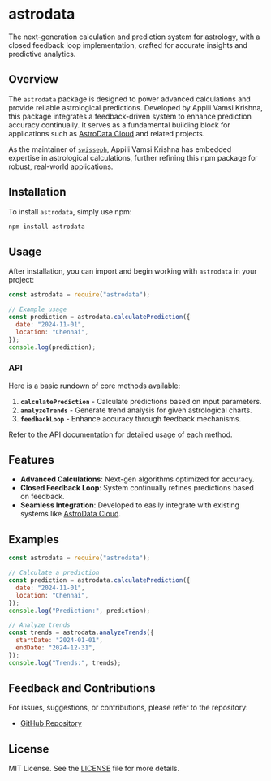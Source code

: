 # astrodata

The next-generation calculation and prediction system for astrology, with a closed feedback loop implementation, crafted for accurate insights and predictive analytics.

## Overview

The `astrodata` package is designed to power advanced calculations and provide reliable astrological predictions. Developed by Appili Vamsi Krishna, this package integrates a feedback-driven system to enhance prediction accuracy continually. It serves as a fundamental building block for applications such as [AstroData Cloud](https://astrodata.cloud/) and related projects.

As the maintainer of [`swisseph`](https://github.com/mivion/swisseph), Appili Vamsi Krishna has embedded expertise in astrological calculations, further refining this npm package for robust, real-world applications.

## Installation

To install `astrodata`, simply use npm:

```bash
npm install astrodata
```

## Usage

After installation, you can import and begin working with `astrodata` in your project:

```javascript
const astrodata = require("astrodata");

// Example usage
const prediction = astrodata.calculatePrediction({
  date: "2024-11-01",
  location: "Chennai",
});
console.log(prediction);
```

### API

Here is a basic rundown of core methods available:

1. **`calculatePrediction`** - Calculate predictions based on input parameters.
2. **`analyzeTrends`** - Generate trend analysis for given astrological charts.
3. **`feedbackLoop`** - Enhance accuracy through feedback mechanisms.

Refer to the API documentation for detailed usage of each method.

## Features

- **Advanced Calculations**: Next-gen algorithms optimized for accuracy.
- **Closed Feedback Loop**: System continually refines predictions based on feedback.
- **Seamless Integration**: Developed to easily integrate with existing systems like [AstroData Cloud](https://astrodata.cloud/).

## Examples

```javascript
const astrodata = require("astrodata");

// Calculate a prediction
const prediction = astrodata.calculatePrediction({
  date: "2024-11-01",
  location: "Chennai",
});
console.log("Prediction:", prediction);

// Analyze trends
const trends = astrodata.analyzeTrends({
  startDate: "2024-01-01",
  endDate: "2024-12-31",
});
console.log("Trends:", trends);
```

## Feedback and Contributions

For issues, suggestions, or contributions, please refer to the repository:

- [GitHub Repository](https://github.com/appilivamsikrishna/astrodata)

## License

MIT License. See the [LICENSE](https://github.com/appilivamsikrishna/astrodata/blob/main/LICENSE) file for more details.
